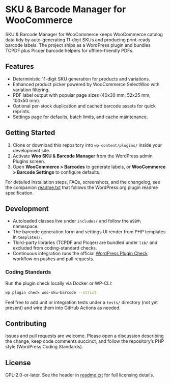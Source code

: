 # SKU & Barcode Manager for WooCommerce

SKU & Barcode Manager for WooCommerce keeps WooCommerce catalog data tidy by auto-generating 11-digit SKUs and producing print-ready barcode labels. The project ships as a WordPress plugin and bundles TCPDF plus Picqer barcode helpers for offline-friendly PDFs.

## Features

- Deterministic 11-digit SKU generation for products and variations.
- Enhanced product picker powered by WooCommerce SelectWoo with variation filtering.
- PDF label output with popular page sizes (40x30 mm, 52x25 mm, 100x50 mm).
- Optional per-stock duplication and cached barcode assets for quick reprints.
- Settings page for defaults, batch limits, and cache maintenance.

## Getting Started

1. Clone or download this repository into `wp-content/plugins/` inside your development site.
2. Activate **Woo SKU & Barcode Manager** from the WordPress admin Plugins screen.
3. Open **WooCommerce > Barcodes** to generate labels, or **WooCommerce > Barcode Settings** to configure defaults.

For detailed installation steps, FAQs, screenshots, and the changelog, see the companion [readme.txt](readme.txt) that follows the WordPress.org plugin readme specification.

## Development

- Autoloaded classes live under `includes/` and follow the `WSBM\` namespace.
- The barcode generation form and settings UI render from PHP templates in `templates/`.
- Third-party libraries (TCPDF and Picqer) are bundled under `lib/` and excluded from coding-standard checks.
- Continuous integration runs the official [WordPress Plugin Check](https://github.com/WordPress/plugin-check-action) workflow on pushes and pull requests.

### Coding Standards

Run the plugin check locally via Docker or WP-CLI:

```bash
wp plugin check woo-sku-barcode --strict
```

Feel free to add unit or integration tests under a `tests/` directory (not yet present) and wire them into GitHub Actions as needed.

## Contributing

Issues and pull requests are welcome. Please open a discussion describing the change, keep code comments succinct, and follow the repository’s PHP style (WordPress Coding Standards).

## License

GPL-2.0-or-later. See the header in [readme.txt](readme.txt) for full licensing details.
